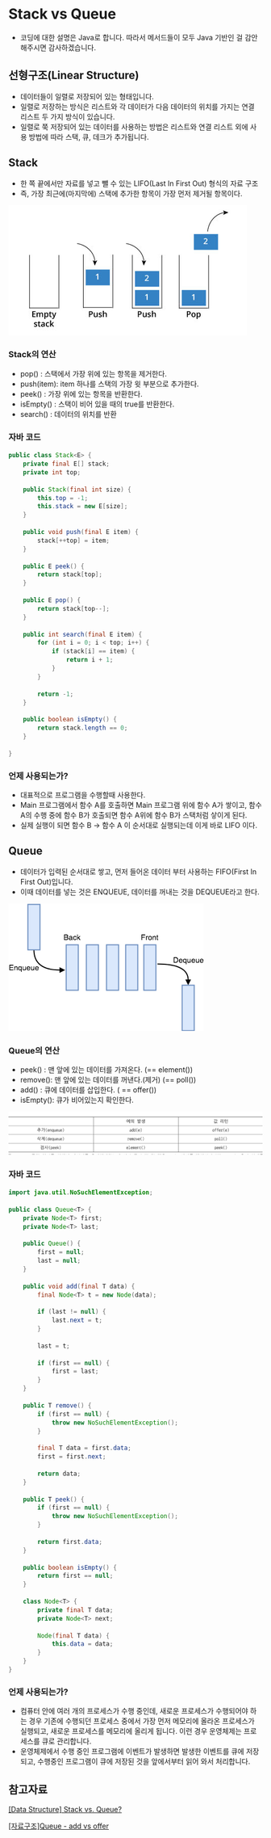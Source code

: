 # Stack vs Queue

- 코딩에 대한 설명은 Java로 합니다. 따라서 메서드들이 모두 Java 기반인 걸 감안해주시면 감사하겠습니다.

## 선형구조(Linear Structure)

- 데이터들이 일렬로 저장되어 있는 형태입니다.
- 일렬로 저장하는 방식은 리스트와 각 데이터가 다음 데이터의 위치를 가지는 연결 리스트 두 가지 방식이 있습니다.
- 일렬로 쭉 저장되어 있는 데이터를 사용하는 방법은 리스트와 연결 리스트 외에 사용 방법에 따라 스택, 큐, 데크가 추가됩니다.

## Stack

- 한 쪽 끝에서만 자료를 넣고 뺄 수 있는 LIFO(Last In First Out) 형식의 자료 구조
- 즉, 가장 최근에(마지막에) 스택에 추가한 항목이 가장 먼저 제거될 항목이다.

![stack-vs-queue-1](https://github.com/ksy90101/TIL/blob/master/computerScience/image/stack-vs-queue-1.png?raw=true)

### Stack의 연산

- pop() : 스택에서 가장 위에 있는 항목을 제거한다.
- push(item): item 하나를 스택의 가장 윗 부분으로 추가한다.
- peek() : 가장 위에 있는 항목을 반환한다.
- isEmpty() : 스택이 비어 있을 때의 true를 반환한다.
- search() : 데이터의 위치를 반환

### 자바 코드

```java
public class Stack<E> {
    private final E[] stack;
    private int top;

    public Stack(final int size) {
        this.top = -1;
        this.stack = new E[size];
    }

    public void push(final E item) {
        stack[++top] = item;
    }

    public E peek() {
        return stack[top];
    }

    public E pop() {
        return stack[top--];
    }

    public int search(final E item) {
        for (int i = 0; i < top; i++) {
            if (stack[i] == item) {
                return i + 1;
            }
        }

        return -1;
    }

    public boolean isEmpty() {
        return stack.length == 0;
    }

}
```

### 언제 사용되는가?

- 대표적으로 프로그램을 수행할때 사용한다.
- Main 프로그램에서 함수 A를 호출하면 Main 프로그램 위에 함수 A가 쌓이고, 함수 A의 수행 중에 함수 B가 호출되면 함수 A위에 함수 B가 스택처럼 샇이게 된다.
- 실제 실행이 되면 함수 B → 함수 A 이 순서대로 실행되는데 이게 바로 LIFO 이다.

## Queue

- 데이터가 입력된 순서대로 쌓고, 먼저 들어온 데이터 부터 사용하는 FIFO(First In First Out)입니다.
- 이때 데이터를 넣는 것은 ENQUEUE, 데이터를 꺼내는 것을 DEQUEUE라고 한다.

![stack-vs-queue-2](https://github.com/ksy90101/TIL/blob/master/computerScience/image/stack-vs-queue-2.png?raw=true)

### Queue의 연산

- peek() : 맨 앞에 있는 데이터를 가져온다. (== element())
- remove(): 맨 앞에 있는 데이터를 꺼낸다.(제거) (== poll())
- add() : 큐에 데이터를 삽입한다. ( == offer())
- isEmpty(): 큐가 비어있는지 확인한다.

![stack-vs-queue-3](https://github.com/ksy90101/TIL/blob/master/computerScience/image/stack-vs-queue-3.png?raw=true)

### 자바 코드

```java
import java.util.NoSuchElementException;

public class Queue<T> {
    private Node<T> first;
    private Node<T> last;

    public Queue() {
        first = null;
        last = null;
    }

    public void add(final T data) {
        final Node<T> t = new Node(data);

        if (last != null) {
            last.next = t;
        }

        last = t;

        if (first == null) {
            first = last;
        }
    }

    public T remove() {
        if (first == null) {
            throw new NoSuchElementException();
        }

        final T data = first.data;
        first = first.next;

        return data;
    }

    public T peek() {
        if (first == null) {
            throw new NoSuchElementException();
        }

        return first.data;
    }

    public boolean isEmpty() {
        return first == null;
    }

    class Node<T> {
        private final T data;
        private Node<T> next;

        Node(final T data) {
            this.data = data;
        }
    }
}
```

### 언제 사용되는가?

- 컴퓨터 안에 여러 개의 프로세스가 수행 중인데, 새로운 프로세스가 수행되어야 하는 경우 기존에 수행되던 프로세스 중에서 가장 먼저 메모리에 올라온 프로세스가 실행되고, 새로운 프로세스를 메모리에 올리게 됩니다. 이런 경우 운영체제는 프로세스를 큐로 관리합니다.
- 운영체제에서 수행 중인 프로그램에 이벤트가 발생하면 발생한 이벤트를 큐에 저장되고, 수행중인 프로그램이 큐에 저장된 것을 앞에서부터 읽어 와서 처리합니다.

## 참고자료

[[Data Structure] Stack vs. Queue?](https://velog.io/@filoscoder/Data-Structure-Stack-vs.-Queue)

[[자료구조]Queue - add vs offer](https://goodteacher.tistory.com/112)
